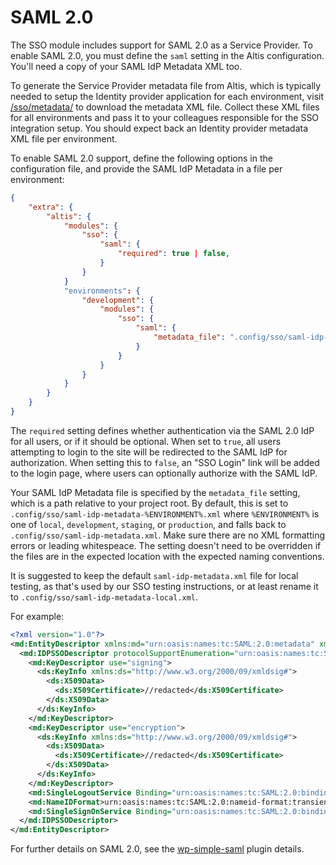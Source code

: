 # SAML 2.0

The SSO module includes support for SAML 2.0 as a Service Provider. To enable SAML 2.0, you must define the `saml` setting in the Altis configuration. You'll need a copy of your SAML IdP Metadata XML too.

To generate the Service Provider metadata file from Altis, which is typically needed to setup the Identity provider application for each environment, visit [/sso/metadata/](site://sso/metadata/) to download the metadata XML file. Collect these XML files for all environments and pass it to your colleagues responsible for the SSO integration setup. You should expect back an Identity provider metadata XML file per environment.

To enable SAML 2.0 support, define the following options in the configuration file, and provide the SAML IdP Metadata in a file per environment:


```json
{
	"extra": {
		"altis": {
			"modules": {
				"sso": {
					"saml": {
						"required": true | false,
					}
				}
			}
			"environments": {
				"development": {
					"modules": {
						"sso": {
							"saml": {
								"metadata_file": ".config/sso/saml-idp-metadata-development.xml"
							}
						}
					}
				}
			}
		}
	}
}
```

The `required` setting defines whether authentication via the SAML 2.0 IdP for all users, or if it should be optional. When set to `true`, all users attempting to login to the site will be redirected to the SAML IdP for authorization. When setting this to `false`, an "SSO Login" link will be added to the login page, where users can optionally authorize with the SAML IdP.

Your SAML IdP Metadata file is specified by the `metadata_file` setting, which is a path relative to your project root. By default, this is set to `.config/sso/saml-idp-metadata-%ENVIRONMENT%.xml` where `%ENVIRONMENT%` is one of `local`, `development`, `staging`, or `production`, and falls back to `.config/sso/saml-idp-metadata.xml`. Make sure there are no XML formatting errors or leading whitespeace. The setting doesn't need to be overridden if the files are in the expected location with the expected naming conventions.

It is suggested to keep the default `saml-idp-metadata.xml` file for local testing, as that's used by our SSO testing instructions, or at least rename it to `.config/sso/saml-idp-metadata-local.xml`.

For example:

```xml
<?xml version="1.0"?>
<md:EntityDescriptor xmlns:md="urn:oasis:names:tc:SAML:2.0:metadata" xmlns:ds="http://www.w3.org/2000/09/xmldsig#" entityID="http://localhost:8082/simplesaml/saml2/idp/metadata.php">
  <md:IDPSSODescriptor protocolSupportEnumeration="urn:oasis:names:tc:SAML:2.0:protocol">
    <md:KeyDescriptor use="signing">
      <ds:KeyInfo xmlns:ds="http://www.w3.org/2000/09/xmldsig#">
        <ds:X509Data>
          <ds:X509Certificate>//redacted</ds:X509Certificate>
        </ds:X509Data>
      </ds:KeyInfo>
    </md:KeyDescriptor>
    <md:KeyDescriptor use="encryption">
      <ds:KeyInfo xmlns:ds="http://www.w3.org/2000/09/xmldsig#">
        <ds:X509Data>
          <ds:X509Certificate>//redacted</ds:X509Certificate>
        </ds:X509Data>
      </ds:KeyInfo>
    </md:KeyDescriptor>
    <md:SingleLogoutService Binding="urn:oasis:names:tc:SAML:2.0:bindings:HTTP-Redirect" Location="http://localhost:8082/simplesaml/saml2/idp/SingleLogoutService.php"/>
    <md:NameIDFormat>urn:oasis:names:tc:SAML:2.0:nameid-format:transient</md:NameIDFormat>
    <md:SingleSignOnService Binding="urn:oasis:names:tc:SAML:2.0:bindings:HTTP-Redirect" Location="http://localhost:8082/simplesaml/saml2/idp/SSOService.php"/>
  </md:IDPSSODescriptor>
</md:EntityDescriptor>
```

For further details on SAML 2.0, see the [wp-simple-saml](https://github.com/humanmade/wp-simple-saml) plugin details.
